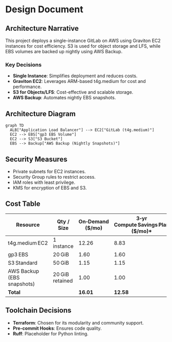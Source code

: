 # Design Document

## Architecture Narrative
This project deploys a single-instance GitLab on AWS using Graviton EC2 instances for cost efficiency. S3 is used for object storage and LFS, while EBS volumes are backed up nightly using AWS Backup.

### Key Decisions
- **Single Instance**: Simplifies deployment and reduces costs.
- **Graviton EC2**: Leverages ARM-based t4g.medium for cost and performance.
- **S3 for Objects/LFS**: Cost-effective and scalable storage.
- **AWS Backup**: Automates nightly EBS snapshots.

## Architecture Diagram
```mermaid
graph TD
  ALB["Application Load Balancer"] --> EC2["GitLab (t4g.medium)"]
  EC2 --> EBS["gp3 EBS Volume"]
  EC2 --> S3["S3 Bucket"]
  EBS --> Backup["AWS Backup (Nightly Snapshots)"]
```

## Security Measures
- Private subnets for EC2 instances.
- Security Group rules to restrict access.
- IAM roles with least privilege.
- KMS for encryption of EBS and S3.

## Cost Table
| Resource                           | Qty / Size         | On‑Demand ($/mo) | 3‑yr Compute Savings Plan ($/mo)* |
|------------------------------------|--------------------|------------------|----------------------------------|
| t4g.medium EC2                     | 1 instance         | 12.26            | 8.83                             |
| gp3 EBS                            | 20 GiB             | 1.60             | 1.60                             |
| S3 Standard                        | 50 GiB             | 1.15             | 1.15                             |
| AWS Backup (EBS snapshots)         | 20 GiB retained    | 1.00             | 1.00                             |
| **Total**                          |                    | **16.01**        | **12.58**                        |

## Toolchain Decisions
- **Terraform**: Chosen for its modularity and community support.
- **Pre-commit Hooks**: Ensures code quality.
- **Ruff**: Placeholder for Python linting.
